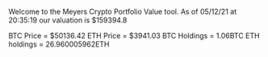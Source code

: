 Welcome to the Meyers Crypto Portfolio Value tool. 
As of 05/12/21 at 20:35:19 our valuation is $159394.8 

BTC Price = $50136.42
 ETH Price = $3941.03
BTC Holdings = 1.06BTC
 ETH holdings = 26.960005962ETH 
